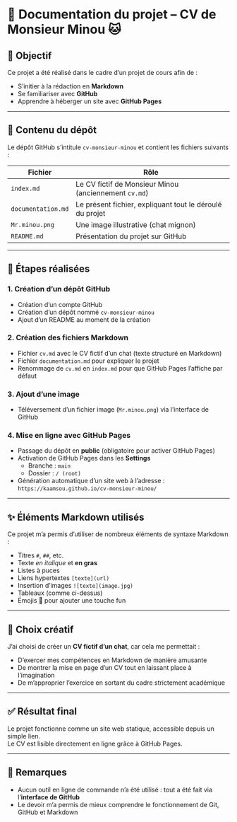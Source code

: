 # 📄 Documentation du projet – CV de Monsieur Minou 🐱

## 🎯 Objectif

Ce projet a été réalisé dans le cadre d’un projet de cours afin de :
- S’initier à la rédaction en **Markdown**
- Se familiariser avec **GitHub**
- Apprendre à héberger un site avec **GitHub Pages**

---

## 📁 Contenu du dépôt

Le dépôt GitHub s’intitule `cv-monsieur-minou` et contient les fichiers suivants :

| Fichier           | Rôle                                                                 |
|------------------|----------------------------------------------------------------------|
| `index.md`        | Le CV fictif de Monsieur Minou (anciennement `cv.md`)               |
| `documentation.md` | Le présent fichier, expliquant tout le déroulé du projet            |
| `Mr.minou.png`       | Une image illustrative (chat mignon)                                |
| `README.md`       | Présentation du projet sur GitHub                                   |

---

## 🧪 Étapes réalisées

### 1. Création d’un dépôt GitHub
- Création d’un compte GitHub
- Création d’un dépôt nommé `cv-monsieur-minou`
- Ajout d’un README au moment de la création

### 2. Création des fichiers Markdown
- Fichier `cv.md` avec le CV fictif d’un chat (texte structuré en Markdown)
- Fichier `documentation.md` pour expliquer le projet
- Renommage de `cv.md` en `index.md` pour que GitHub Pages l’affiche par défaut

### 3. Ajout d’une image
- Téléversement d’un fichier image (`Mr.minou.png`) via l’interface de GitHub

### 4. Mise en ligne avec GitHub Pages
- Passage du dépôt en **public** (obligatoire pour activer GitHub Pages)
- Activation de GitHub Pages dans les **Settings**
  - Branche : `main`
  - Dossier : `/ (root)`
- Génération automatique d’un site web à l’adresse :  
  `https://kaamsou.github.io/cv-monsieur-minou/`


---

## ✨ Éléments Markdown utilisés

Ce projet m’a permis d’utiliser de nombreux éléments de syntaxe Markdown :

- Titres `#`, `##`, etc.
- Texte *en italique* et **en gras**
- Listes à puces
- Liens hypertextes `[texte](url)`
- Insertion d’images `![texte](image.jpg)`
- Tableaux (comme ci-dessus)
- Émojis 🐾 pour ajouter une touche fun

---

## 🎨 Choix créatif

J’ai choisi de créer un **CV fictif d’un chat**, car cela me permettait :
- D’exercer mes compétences en Markdown de manière amusante
- De montrer la mise en page d’un CV tout en laissant place à l’imagination
- De m’approprier l’exercice en sortant du cadre strictement académique

---

## ✅ Résultat final

Le projet fonctionne comme un site web statique, accessible depuis un simple lien.  
Le CV est lisible directement en ligne grâce à GitHub Pages.

---

## 📌 Remarques

- Aucun outil en ligne de commande n’a été utilisé : tout a été fait via l’**interface de GitHub**
- Le devoir m’a permis de mieux comprendre le fonctionnement de Git, GitHub et Markdown

